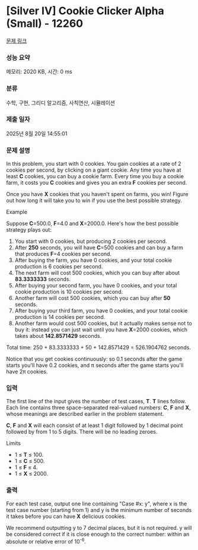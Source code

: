 # [Silver IV] Cookie Clicker Alpha (Small) - 12260 

[문제 링크](https://www.acmicpc.net/problem/12260) 

### 성능 요약

메모리: 2020 KB, 시간: 0 ms

### 분류

수학, 구현, 그리디 알고리즘, 사칙연산, 시뮬레이션

### 제출 일자

2025년 8월 20일 14:55:01

### 문제 설명

<p>In this problem, you start with 0 cookies. You gain cookies at a rate of 2 cookies per second, by clicking on a giant cookie. Any time you have at least <strong>C</strong> cookies, you can buy a cookie farm. Every time you buy a cookie farm, it costs you <strong>C</strong> cookies and gives you an extra <strong>F</strong> cookies per second.</p>

<p>Once you have <strong>X</strong> cookies that you haven't spent on farms, you win! Figure out how long it will take you to win if you use the best possible strategy.</p>

<p>Example</p>

<p>Suppose <strong>C</strong>=500.0, <strong>F</strong>=4.0 and <strong>X</strong>=2000.0. Here's how the best possible strategy plays out:</p>

<ol>
	<li>You start with 0 cookies, but producing 2 cookies per second.</li>
	<li>After <strong>250</strong> seconds, you will have <strong>C</strong>=500 cookies and can buy a farm that produces <strong>F</strong>=4 cookies per second.</li>
	<li>After buying the farm, you have 0 cookies, and your total cookie production is 6 cookies per second.</li>
	<li>The next farm will cost 500 cookies, which you can buy after about <strong>83.3333333</strong> seconds.</li>
	<li>After buying your second farm, you have 0 cookies, and your total cookie production is 10 cookies per second.</li>
	<li>Another farm will cost 500 cookies, which you can buy after <strong>50</strong> seconds.</li>
	<li>After buying your third farm, you have 0 cookies, and your total cookie production is 14 cookies per second.</li>
	<li>Another farm would cost 500 cookies, but it actually makes sense not to buy it: instead you can just wait until you have <strong>X</strong>=2000 cookies, which takes about <strong>142.8571429</strong> seconds.</li>
</ol>

<p>Total time: 250 + 83.3333333 + 50 + 142.8571429 = 526.1904762 seconds.</p>

<p>Notice that you get cookies continuously: so 0.1 seconds after the game starts you'll have 0.2 cookies, and π seconds after the game starts you'll have 2π cookies.</p>

### 입력 

 <p>The first line of the input gives the number of test cases, <strong>T</strong>. <strong>T</strong> lines follow. Each line contains three space-separated real-valued numbers: <strong>C</strong>, <strong>F</strong> and <strong>X</strong>, whose meanings are described earlier in the problem statement.</p>

<p><strong>C</strong>, <strong>F</strong> and <strong>X</strong> will each consist of at least 1 digit followed by 1 decimal point followed by from 1 to 5 digits. There will be no leading zeroes.</p>

<p>Limits</p>

<ul>
	<li>1 ≤ <strong>T</strong> ≤ 100.</li>
	<li>1 ≤ <strong>C</strong> ≤ 500.</li>
	<li>1 ≤ <strong>F</strong> ≤ 4.</li>
	<li>1 ≤ <strong>X</strong> ≤ 2000.</li>
</ul>

### 출력 

 <p>For each test case, output one line containing "Case #x: y", where x is the test case number (starting from 1) and y is the minimum number of seconds it takes before you can have <strong>X</strong> delicious cookies.</p>

<p>We recommend outputting y to 7 decimal places, but it is not required. y will be considered correct if it is close enough to the correct number: within an absolute or relative error of 10<sup>-6</sup>. </p>

